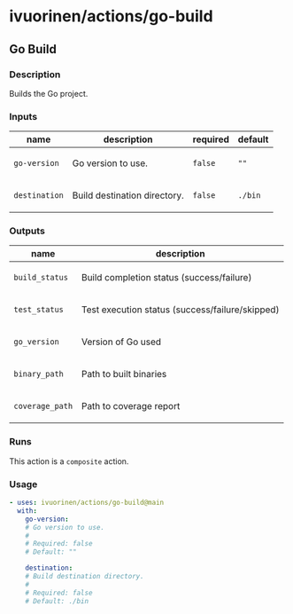 # ivuorinen/actions/go-build

## Go Build

### Description

Builds the Go project.

### Inputs

| name          | description                         | required | default |
|---------------|-------------------------------------|----------|---------|
| `go-version`  | <p>Go version to use.</p>           | `false`  | `""`    |
| `destination` | <p>Build destination directory.</p> | `false`  | `./bin` |

### Outputs

| name            | description                                            |
|-----------------|--------------------------------------------------------|
| `build_status`  | <p>Build completion status (success/failure)</p>       |
| `test_status`   | <p>Test execution status (success/failure/skipped)</p> |
| `go_version`    | <p>Version of Go used</p>                              |
| `binary_path`   | <p>Path to built binaries</p>                          |
| `coverage_path` | <p>Path to coverage report</p>                         |

### Runs

This action is a `composite` action.

### Usage

```yaml
- uses: ivuorinen/actions/go-build@main
  with:
    go-version:
    # Go version to use.
    #
    # Required: false
    # Default: ""

    destination:
    # Build destination directory.
    #
    # Required: false
    # Default: ./bin
```
